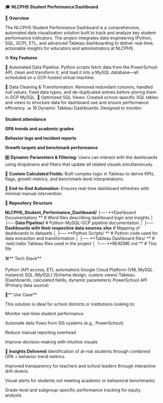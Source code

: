 🎓 **NLCPHS Student Performance Dashboard**

📌 **Overview**

The NLCPHS Student Performance Dashboard is a comprehensive, automated data visualization solution built to track and analyze key student performance indicators. The project integrates data engineering (Python, SQL, GCP), ETL, and advanced Tableau dashboarding to deliver real-time, actionable insights for educators and administrators at NLCPHS.

⚙️ **Key Features**

🔄 Automated Data Pipeline: Python scripts fetch data from the PowerSchool API, clean and transform it, and load it into a MySQL database—all scheduled on a GCP-hosted virtual machine.

🧹 Data Cleaning & Transformation: Removed redundant columns, handled null values, fixed data types, and de-duplicated entries before storing them in GCP MySQL.
🧩 Optimized SQL Views: Created school-specific SQL tables and views to structure data for dashboard use and ensure performance efficiency.
📊 16 Dynamic Tableau Dashboards: Designed to monitor:

**Student attendance**

**GPA trends and academic grades**

**Behavior logs and incident reports**

**Growth targets and benchmark performance**

🎛️ **Dynamic Parameters & Filtering:** Users can interact with the dashboards using dropdowns and filters that update all related visuals simultaneously.

🔢 **Custom Calculated Fields:** Built complex logic in Tableau to derive KPIs, flags, growth metrics, and benchmark-level interpretations.

🚀 **End-to-End Automation:** Ensures real-time dashboard refreshes with minimal manual intervention.

📁 **Repository Structure**

**NLCPHS_Student_Performance_Dashboard/**
├── **Dashboard Documentation/ **           # Word files describing dashboard logic and insights
│
├── **Data Pipeline/**                            # Python-MySQL-GCP pipeline documentation
│
├── **Dashboards with their respective data sources.xlsx**  # Mapping of dashboards to datasets
│
├── **Python Scripts/ **                          # Python code used for data extraction and transformation
│
├── **Tableau Dashboard files/ **                 # .twb/.twbx Tableau files used in the project
│
└── **README.md  **                               # This file

🛠️** Tech Stack**

Python (API access, ETL automation)
Google Cloud Platform (VM, MySQL instance)
SQL (MySQL) (Schema design, custom views)
Tableau (Dashboards, calculated fields, dynamic parameters)
PowerSchool API (Primary data source)

🎯** Use Case**

This solution is ideal for school districts or institutions looking to:

Monitor real-time student performance

Automate data flows from SIS systems (e.g., PowerSchool)

Reduce manual reporting overhead

Improve decision-making with intuitive visuals


🧠 **Insights Delivered**
Identification of at-risk students through combined GPA + behavior trend metrics.

Improved transparency for teachers and school leaders through interactive drill-downs.

Visual alerts for students not meeting academic or behavioral benchmarks.

Grade-level and subgroup-specific performance tracking for equity analysis.
